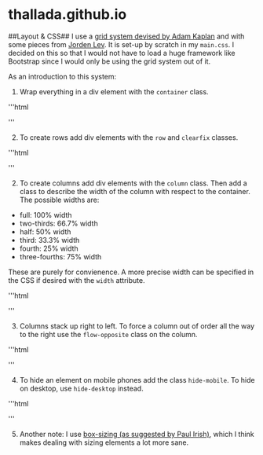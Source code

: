 thallada.github.io
==================

##Layout & CSS##
I use a [grid system devised by Adam Kaplan](http://www.adamkaplan.me/grid/) and
with some pieces from [Jorden Lev](http://jordanlev.github.io/grid/). It is
set-up by scratch in my `main.css`. I decided on this so that I would not have
to load a huge framework like Bootstrap since I would only be using the grid
system out of it.

As an introduction to this system:

1. Wrap everything in a div element with the `container` class.

'''html
<div class="container"></div>
'''

2. To create rows add div elements with the `row` and `clearfix` classes.

'''html
<div class="container">
    <div class="row clearfix"></div>
</div>
'''

2. To create columns add div elements with the `column` class. Then add a class
to describe the width of the column with respect to the container. The possible
widths are:

* full: 100% width
* two-thirds: 66.7% width
* half: 50% width
* third: 33.3% width
* fourth: 25% width
* three-fourths: 75% width

These are purely for convienence. A more precise width can be specified in the
CSS if desired with the `width` attribute.

'''html
<div class="container">
    <div class="row clearfix">
        <div class="column full"></div>
    </div>
</div>
'''

3. Columns stack up right to left. To force a column out of order all the way to
the right use the `flow-opposite` class on the column.

'''html
<div class="container">
    <div class="row clearfix">
        <div class="column half"></div>
        <div class="column half flow-opposite"></div>
    </div>
</div>
'''

4. To hide an element on mobile phones add the class `hide-mobile`. To hide on
desktop, use `hide-desktop` instead.

'''html
<div class="container">
    <div class="row clearfix">
        <div class="column half hide-mobile"></div>
        <div class="column half hide-desktop"></div>
    </div>
</div>
'''

5. Another note: I use [box-sizing (as suggested by Paul
Irish)](http://www.paulirish.com/2012/box-sizing-border-box-ftw/), which I think
makes dealing with sizing elements a lot more sane.
